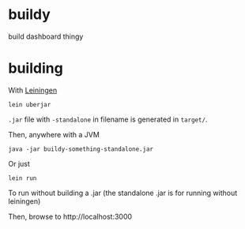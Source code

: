 # buildy

build dashboard thingy

# building

With [Leiningen](https://github.com/technomancy/leiningen)

    lein uberjar

`.jar` file with `-standalone` in filename is generated in `target/`.

Then, anywhere with a JVM

    java -jar buildy-something-standalone.jar

Or just

    lein run

To run without building a .jar (the standalone .jar is for running
without leiningen)

Then, browse to http://localhost:3000
